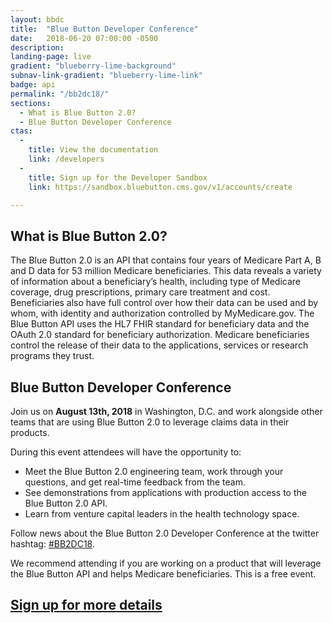 ```yaml
---
layout: bbdc
title:  "Blue Button Developer Conference"
date:   2018-06-20 07:00:00 -0500
description:
landing-page: live
gradient: "blueberry-lime-background"
subnav-link-gradient: "blueberry-lime-link"
badge: api
permalink: "/bb2dc18/"
sections:
  - What is Blue Button 2.0?
  - Blue Button Developer Conference
ctas:
  -
    title: View the documentation
    link: /developers
  -
    title: Sign up for the Developer Sandbox
    link: https://sandbox.bluebutton.cms.gov/v1/accounts/create

---
```

## What is Blue Button 2.0?
The Blue Button 2.0 is an API that contains four years of Medicare Part A, B and D data for 53 million Medicare beneficiaries.
This data reveals a variety of information about a beneficiary’s health, including type of Medicare coverage, drug prescriptions, primary care treatment and cost. Beneficiaries also have full control over how their data can be used and by whom, with identity and authorization controlled by MyMedicare.gov.
The Blue Button API uses the HL7 FHIR standard for beneficiary data and the OAuth 2.0 standard for beneficiary authorization. 
Medicare beneficiaries control the release of their data to the applications, services or research programs they trust. 

## Blue Button Developer Conference
Join us on **August 13th, 2018** in Washington, D.C. and work alongside other teams that are using Blue Button 2.0 to leverage claims data in their products.

During this event attendees will have the opportunity to:
- Meet the Blue Button 2.0 engineering team, work through your questions, and get real-time feedback from the team.
- See demonstrations from applications with production access to the Blue Button 2.0 API.
- Learn from venture capital leaders in the health technology space.

Follow news about the Blue Button 2.0 Developer Conference at the twitter hashtag: 
<a href="https://twitter.com/search?q=%23bb2dc18&src=typd" target="_blank">#BB2DC18</a>.

We recommend attending if you are working on a product that will leverage the Blue Button API and helps Medicare beneficiaries. 
This is a free event.

<h2><a href="https://airtable.com/shrLS7U3yAdl3JMut" target="_blank">Sign up for more details</a></h2>
<p></p>
